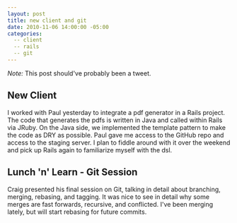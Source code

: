 ```yaml
---
layout: post
title: new client and git
date: 2010-11-06 14:00:00 -05:00
categories:
  -- client
  -- rails
  -- git
---
```


*Note:* This post should've probably been a tweet.

## New Client

I worked with Paul yesterday to integrate a pdf generator in a Rails project.  The code that generates the pdfs is written in Java and called within Rails via JRuby.  On the Java side, we implemented the template pattern to make the code as DRY as possible.  Paul gave me access to the GitHub repo and access to the staging server.  I plan to fiddle around with it over the weekend and pick up Rails again to familiarize myself with the dsl.

## Lunch 'n' Learn - Git Session

Craig presented his final session on Git, talking in detail about branching, merging, rebasing, and tagging.  It was nice to see in detail why some merges are fast forwards, recursive, and conflicted.  I've been merging lately, but will start rebasing for future commits.
